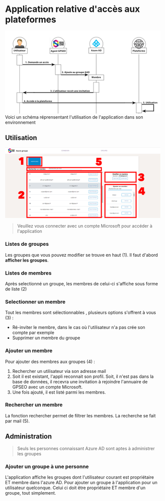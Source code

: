# Application relative d'accès aux plateformes

![Fonctionnement](./public/fonctionnement.png)
Voici un schéma réprensentant l'utilisation de l'application dans son environnement

## Utilisation
![Groupes](./public/groupes.png)
> Veuillez vous connecter avec un compte Microsoft pour accéder à l'application

### Listes de groupes
Les groupes que vous pouvez modifier se trouve en haut (1). Il faut d'abord **afficher les groupes**.

### Listes de membres
Après selectionné un groupe, les membres de celui-ci s'affiche sous forme de liste (2)

### Selectionner un membre
Tout les membres sont sélectionnables , plusieurs options s'offrent à vous (3) :
- Ré-inviter le membre, dans le cas où l'utilisateur n'a pas crée son compte par exemple
- Supprimer un membre du groupe

### Ajouter un membre
Pour ajouter des membres aux groupes (4) :  
1. Rechercher un utilisateur via son adresse mail
2. Soit il est existant, l'appli reconnait son profil. Soit, il n'est pas dans la base de données, il recevra une invitation à rejoindre l'annuaire de GPSEO avec un compte Microsoft.
3. Une fois ajouté, il est listé parmi les membres.

### Rechercher un membre
La fonction rechercher permet de filtrer les membres. La recherche se fait par mail (5).



## Administration
> Seuls les personnes connaissant Azure AD sont aptes à administrer les groupes

### Ajouter un groupe à une personne
L'application affiche les groupes dont l'utilisateur courant est propriétaire ET membre dans l'azure AD. Pour ajouter un groupe à l'application pour un utilisateur quelconque. Celui ci doit être propriétaire ET membre d'un groupe, tout simplement.
